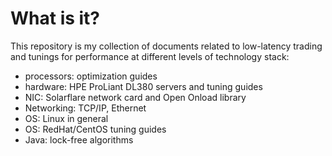 # What is it?
This repository is my collection of documents related to low-latency trading and tunings for performance at different levels of technology stack:
* processors: optimization guides
* hardware: HPE ProLiant DL380 servers and tuning guides
* NIC: Solarflare network card and Open Onload library
* Networking: TCP/IP, Ethernet
* OS: Linux in general
* OS: RedHat/CentOS tuning guides
* Java: lock-free algorithms